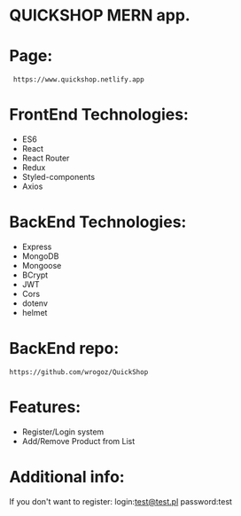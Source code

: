 # QUICKSHOP MERN app.
 
# Page:
     https://www.quickshop.netlify.app
# FrontEnd Technologies:
- ES6
- React
- React Router
- Redux
- Styled-components
- Axios
# BackEnd Technologies:
- Express
- MongoDB
- Mongoose
- BCrypt
- JWT
- Cors
- dotenv
- helmet
# BackEnd repo:
    https://github.com/wrogoz/QuickShop
# Features:
- Register/Login system
- Add/Remove Product from List
# Additional info:
If you don't want to register:
login:test@test.pl password:test








